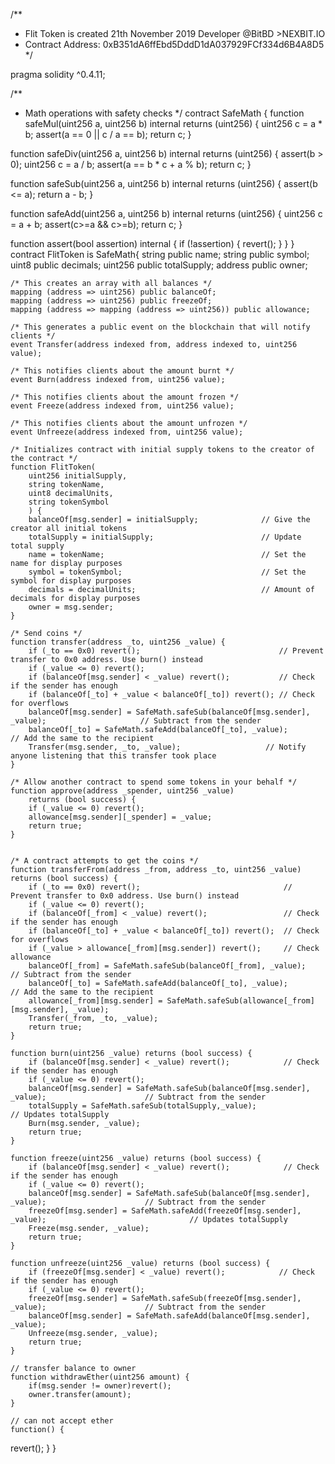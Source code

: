 /**
 * Flit Token is created 21th November 2019 Developer @BitBD >NEXBIT.IO
 * Contract Address: 0xB351dA6ffEbd5DddD1dA037929FCf334d6B4A8D5
*/




pragma solidity ^0.4.11;

/**
 * Math operations with safety checks
 */
contract SafeMath {
  function safeMul(uint256 a, uint256 b) internal returns (uint256) {
    uint256 c = a * b;
    assert(a == 0 || c / a == b);
    return c;
  }

  function safeDiv(uint256 a, uint256 b) internal returns (uint256) {
    assert(b > 0);
    uint256 c = a / b;
    assert(a == b * c + a % b);
    return c;
  }

  function safeSub(uint256 a, uint256 b) internal returns (uint256) {
    assert(b <= a);
    return a - b;
  }

  function safeAdd(uint256 a, uint256 b) internal returns (uint256) {
    uint256 c = a + b;
    assert(c>=a && c>=b);
    return c;
  }

  function assert(bool assertion) internal {
    if (!assertion) {
      revert();
    }
  }
}
contract FlitToken is SafeMath{
    string public name;
    string public symbol;
    uint8 public decimals;
    uint256 public totalSupply;
	address public owner;

    /* This creates an array with all balances */
    mapping (address => uint256) public balanceOf;
	mapping (address => uint256) public freezeOf;
    mapping (address => mapping (address => uint256)) public allowance;

    /* This generates a public event on the blockchain that will notify clients */
    event Transfer(address indexed from, address indexed to, uint256 value);

    /* This notifies clients about the amount burnt */
    event Burn(address indexed from, uint256 value);

	/* This notifies clients about the amount frozen */
    event Freeze(address indexed from, uint256 value);

	/* This notifies clients about the amount unfrozen */
    event Unfreeze(address indexed from, uint256 value);

    /* Initializes contract with initial supply tokens to the creator of the contract */
    function FlitToken(
        uint256 initialSupply,
        string tokenName,
        uint8 decimalUnits,
        string tokenSymbol
        ) {
        balanceOf[msg.sender] = initialSupply;              // Give the creator all initial tokens
        totalSupply = initialSupply;                        // Update total supply
        name = tokenName;                                   // Set the name for display purposes
        symbol = tokenSymbol;                               // Set the symbol for display purposes
        decimals = decimalUnits;                            // Amount of decimals for display purposes
		owner = msg.sender;
    }

    /* Send coins */
    function transfer(address _to, uint256 _value) {
        if (_to == 0x0) revert();                               // Prevent transfer to 0x0 address. Use burn() instead
		if (_value <= 0) revert();
        if (balanceOf[msg.sender] < _value) revert();           // Check if the sender has enough
        if (balanceOf[_to] + _value < balanceOf[_to]) revert(); // Check for overflows
        balanceOf[msg.sender] = SafeMath.safeSub(balanceOf[msg.sender], _value);                     // Subtract from the sender
        balanceOf[_to] = SafeMath.safeAdd(balanceOf[_to], _value);                            // Add the same to the recipient
        Transfer(msg.sender, _to, _value);                   // Notify anyone listening that this transfer took place
    }

    /* Allow another contract to spend some tokens in your behalf */
    function approve(address _spender, uint256 _value)
        returns (bool success) {
		if (_value <= 0) revert();
        allowance[msg.sender][_spender] = _value;
        return true;
    }


    /* A contract attempts to get the coins */
    function transferFrom(address _from, address _to, uint256 _value) returns (bool success) {
        if (_to == 0x0) revert();                                // Prevent transfer to 0x0 address. Use burn() instead
		if (_value <= 0) revert();
        if (balanceOf[_from] < _value) revert();                 // Check if the sender has enough
        if (balanceOf[_to] + _value < balanceOf[_to]) revert();  // Check for overflows
        if (_value > allowance[_from][msg.sender]) revert();     // Check allowance
        balanceOf[_from] = SafeMath.safeSub(balanceOf[_from], _value);                           // Subtract from the sender
        balanceOf[_to] = SafeMath.safeAdd(balanceOf[_to], _value);                             // Add the same to the recipient
        allowance[_from][msg.sender] = SafeMath.safeSub(allowance[_from][msg.sender], _value);
        Transfer(_from, _to, _value);
        return true;
    }

    function burn(uint256 _value) returns (bool success) {
        if (balanceOf[msg.sender] < _value) revert();            // Check if the sender has enough
		if (_value <= 0) revert();
        balanceOf[msg.sender] = SafeMath.safeSub(balanceOf[msg.sender], _value);                      // Subtract from the sender
        totalSupply = SafeMath.safeSub(totalSupply,_value);                                // Updates totalSupply
        Burn(msg.sender, _value);
        return true;
    }

	function freeze(uint256 _value) returns (bool success) {
        if (balanceOf[msg.sender] < _value) revert();            // Check if the sender has enough
		if (_value <= 0) revert();
        balanceOf[msg.sender] = SafeMath.safeSub(balanceOf[msg.sender], _value);                      // Subtract from the sender
        freezeOf[msg.sender] = SafeMath.safeAdd(freezeOf[msg.sender], _value);                                // Updates totalSupply
        Freeze(msg.sender, _value);
        return true;
    }

	function unfreeze(uint256 _value) returns (bool success) {
        if (freezeOf[msg.sender] < _value) revert();            // Check if the sender has enough
		if (_value <= 0) revert();
        freezeOf[msg.sender] = SafeMath.safeSub(freezeOf[msg.sender], _value);                      // Subtract from the sender
		balanceOf[msg.sender] = SafeMath.safeAdd(balanceOf[msg.sender], _value);
        Unfreeze(msg.sender, _value);
        return true;
    }

	// transfer balance to owner
	function withdrawEther(uint256 amount) {
		if(msg.sender != owner)revert();
		owner.transfer(amount);
	}

	// can not accept ether
	function() {
revert();    }
}
